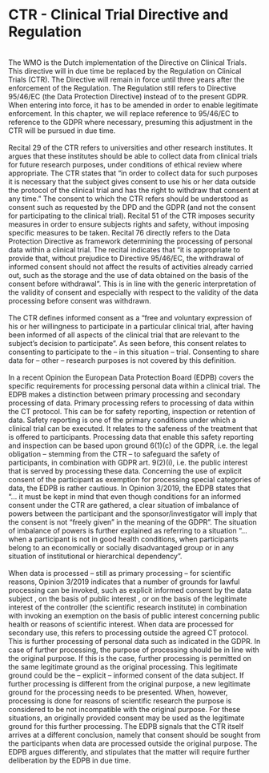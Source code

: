 # CTR - Clinical Trial Directive and Regulation

</br>
The WMO is the Dutch implementation of the Directive on Clinical Trials.  This directive will in due time be replaced by the Regulation on Clinical Trials (CTR).  The Directive will remain in force until three years after the enforcement of the Regulation. 
The Regulation still refers to Directive 95/46/EC (the Data Protection Directive) instead of to the present GDPR. When entering into force, it has to be amended in order to enable legitimate enforcement. In this chapter, we will replace reference to 95/46/EC to reference to the GDPR where necessary, presuming this adjustment in the CTR will be pursued in due time.
<br>
<br>
Recital 29 of the CTR refers to universities and other research institutes. It argues that these institutes should be able to collect data from clinical trials for future research purposes, under conditions of ethical review where appropriate. The CTR states that “in order to collect data for such purposes it is necessary that the subject gives consent to use his or her data outside the protocol of the clinical trial and has the right to withdraw that consent at any time.” The consent to which the CTR refers should be understood as consent such as requested by the DPD and the GDPR (and not the consent for participating to the clinical trial). Recital 51 of the CTR imposes security measures in order to ensure subjects rights and safety, without imposing specific measures to be taken. Recital 76 directly refers to the Data Protection Directive as framework determining the processing of personal data within a clinical trial. The recital indicates that “it is appropriate to provide that, without prejudice to Directive 95/46/EC, the withdrawal of informed consent should not affect the results of activities already carried out, such as the storage and the use of data obtained on the basis of the consent before withdrawal”. This is in line with the generic interpretation of the validity of consent and especially with respect to the validity of the data processing before consent was withdrawn.
<br>
<br>
The CTR defines informed consent as a “free and voluntary expression of his or her willingness to participate in a particular clinical trial, after having been informed of all aspects of the clinical trial that are relevant to the subject’s decision to participate”.  As seen before, this consent relates to consenting to participate to the – in this situation – trial. Consenting to share data for – other – research purposes is not covered by this definition. 
<br>
<br>
In a recent Opinion the European Data Protection Board (EDPB) covers the specific requirements for processing personal data within a clinical trial.  The EDPB makes a distinction between primary processing and secondary processing of data. Primary processing refers to processing of data within the CT protocol. This can be for safety reporting, inspection or retention of data. Safety reporting is one of the primary conditions under which a clinical trial can be executed. It relates to the safeness of the treatment that is offered to participants. Processing data that enable this safety reporting and inspection can be based upon ground 6(1)(c) of the GDPR, i.e. the legal obligation – stemming from the CTR – to safeguard the safety of participants, in combination with GDPR art. 9(2)(i), i.e. the public interest that is served by processing these data. Concerning the use of explicit consent of the participant as exemption for processing special categories of data, the EDPB is rather cautious. In Opinion 3/2019, the EDPB states that “… it must be kept in mind that even though conditions for an informed consent under the CTR are gathered, a clear situation of imbalance of powers between the participant and the sponsor/investigator will imply that the consent is not “freely given” in the meaning of the GDPR”.  The situation of imbalance of powers is further explained as referring to a situation “… when a participant is not in good health conditions, when participants belong to an economically or socially disadvantaged group or in any situation of institutional or hierarchical dependency”.  
<br>
<br>
When data is processed – still as primary processing – for scientific reasons, Opinion 3/2019 indicates that a number of grounds for lawful processing can be invoked, such as explicit informed consent by the data subject , on the basis of public interest , or on the basis of the legitimate interest of the controller (the scientific research institute) in combination with invoking an exemption on the basis of public interest concerning public health or reasons of scientific interest.  When data are processed for secondary use, this refers to processing outside the agreed CT protocol. This is further processing of personal data such as indicated in the GDPR.  In case of further processing, the purpose of processing should be in line with the original purpose. If this is the case, further processing is permitted on the same legitimate ground as the original processing. This legitimate ground could be the – explicit – informed consent of the data subject. If further processing is different from the original purpose, a new legitimate ground for the processing needs to be presented. When, however, processing is done for reasons of scientific research the purpose is considered to be not incompatible with the original purpose. For these situations, an originally provided consent may be used as the legitimate ground for this further processing.  The EDPB signals that the CTR itself arrives at a different conclusion, namely that consent should be sought from the participants when data are processed outside the original purpose. The EDPB argues differently, and stipulates that the matter will require further deliberation by the EDPB in due time.   
